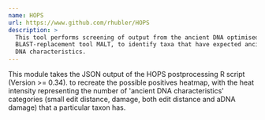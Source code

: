```yaml
---
name: HOPS
url: https://www.github.com/rhubler/HOPS
description: >
  This tool performs screening of output from the ancient DNA optimised
  BLAST-replacement tool MALT, to identify taxa that have expected ancient
  DNA characteristics.
---
```


This module takes the JSON output of the HOPS postprocessing R script (Version
\>= 0.34). to recreate the possible positives heatmap, with the heat intensity
representing the number of 'ancient DNA characteristics' categories (small
edit distance, damage, both edit distance and aDNA damage) that a particular
taxon has.
